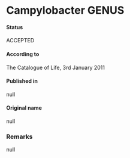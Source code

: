 Campylobacter GENUS
=======

#### Status
ACCEPTED

#### According to
The Catalogue of Life, 3rd January 2011

#### Published in
null

#### Original name
null

### Remarks
null